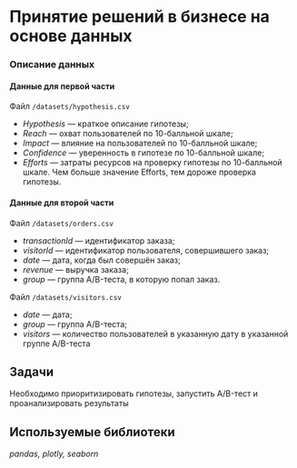 # Принятие решений в бизнесе на основе данных
### Описание данных
#### Данные для первой части

Файл `/datasets/hypothesis.csv`
- *Hypothesis* — краткое описание гипотезы;
- *Reach* — охват пользователей по 10-балльной шкале;
- *Impact* — влияние на пользователей по 10-балльной шкале;
- *Confidence* — уверенность в гипотезе по 10-балльной шкале;
- *Efforts* — затраты ресурсов на проверку гипотезы по 10-балльной шкале. Чем больше значение Efforts, тем дороже проверка гипотезы.

#### Данные для второй части

Файл `/datasets/orders.csv`
- *transactionId* — идентификатор заказа;
- *visitorId* — идентификатор пользователя, совершившего заказ;
- *date* — дата, когда был совершён заказ;
- *revenue* — выручка заказа;
- *group* — группа A/B-теста, в которую попал заказ.

Файл `/datasets/visitors.csv`
- *date* — дата;
- *group* — группа A/B-теста;
- *visitors* — количество пользователей в указанную дату в указанной группе A/B-теста

## Задачи

Необходимо приоритизировать гипотезы, запустить A/B-тест и проанализировать результаты

## Используемые библиотеки
*pandas, plotly, seaborn*
